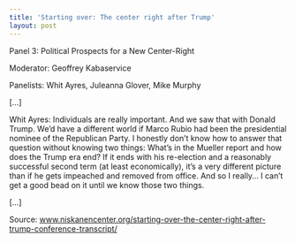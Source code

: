 ```yaml
---
title: 'Starting over: The center right after Trump'
layout: post
---
```


Panel 3: Political Prospects for a New Center-Right

Moderator: Geoffrey Kabaservice

Panelists: Whit Ayres, Juleanna Glover, Mike Murphy

[…]

Whit Ayres: Individuals are really important. And we saw that with Donald Trump. We’d have a different world if Marco Rubio had been the presidential nominee of the Republican Party. I honestly don’t know how to answer that question without knowing two things: What’s in the Mueller report and how does the Trump era end? If it ends with his re-election and a reasonably successful second term (at least economically), it’s a very different picture than if he gets impeached and removed from office. And so I really… I can’t get a good bead on it until we know those two things.

[…]

Source: www.niskanencenter.org/starting-over-the-center-right-after-trump-conference-transcript/